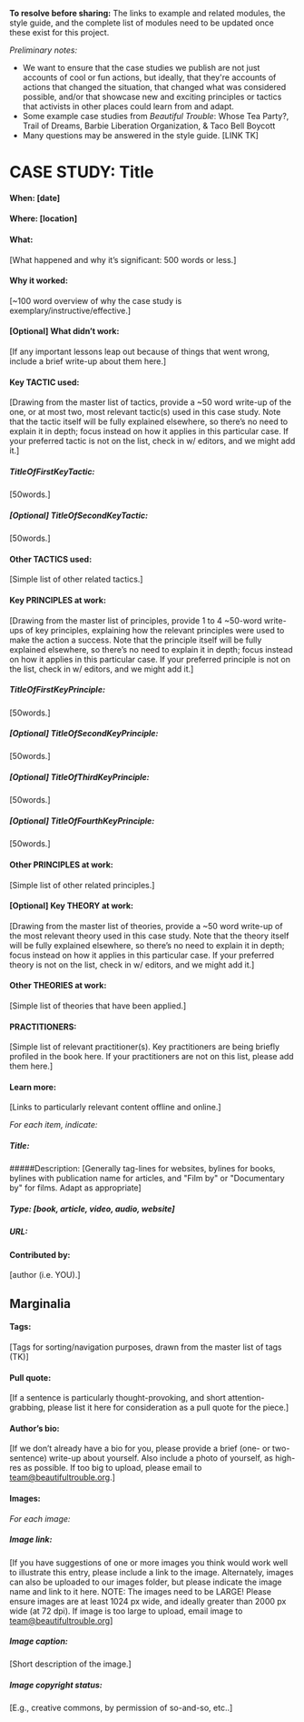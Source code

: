 **To resolve before sharing:**
The links to example and related modules, the style guide, and the complete list of modules need to be updated once these exist for this project.

_Preliminary notes:_
* We want to ensure that the case studies we publish are not just accounts of cool or fun actions, but ideally, that they're accounts of actions that changed the situation, that changed what was considered possible, and/or that showcase new and exciting principles or tactics that activists in other places could learn from and adapt.
* Some example case studies from *Beautiful Trouble*: Whose Tea Party?, Trail of Dreams, Barbie Liberation Organization, & Taco Bell Boycott
* Many questions may be answered in the style guide. [LINK TK]

# CASE STUDY: Title

#### When: [date]

#### Where: [location]

#### What:  
[What happened and why it’s significant: 500 words or less.]

#### Why it worked: 
[~100 word overview of why the case study is exemplary/instructive/effective.]

#### [Optional] What didn’t work: 
[If any important lessons leap out because of things that went wrong, include a brief write-up about them here.]

#### Key TACTIC used: 
[Drawing from the master list of tactics, provide a ~50 word write-up of the one, or at most two, most relevant tactic(s) used in this case study. Note that the tactic itself will be fully explained elsewhere, so there’s no need to explain it in depth; focus instead on how it applies in this particular case. If your preferred tactic is not on the list, check in w/ editors, and we might add it.]

##### TitleOfFirstKeyTactic: 
[50words.]

##### [Optional] TitleOfSecondKeyTactic: 
[50words.]

#### Other TACTICS used: 
[Simple list of other related tactics.]
 
#### Key PRINCIPLES at work: 
[Drawing from the master list of principles, provide 1 to 4 ~50-word write-ups of key principles, explaining how the relevant principles were used to make the action a success. Note that the principle itself will be fully explained elsewhere, so there’s no need to explain it in depth; focus instead on how it applies in this particular case. If your preferred principle is not on the list, check in w/ editors, and we might add it.] 

##### TitleOfFirstKeyPrinciple: 
[50words.]

##### [Optional] TitleOfSecondKeyPrinciple: 
[50words.]

##### [Optional] TitleOfThirdKeyPrinciple: 
[50words.]

##### [Optional] TitleOfFourthKeyPrinciple: 
[50words.]

#### Other PRINCIPLES at work: 
[Simple list of other related principles.]

#### [Optional] Key THEORY at work: 
[Drawing from the master list of theories, provide a ~50 word write-up of the most relevant theory used in this case study. Note that the theory itself will be fully explained elsewhere, so there’s no need to explain it in depth; focus instead on how it applies in this particular case. If your preferred theory is not on the list, check in w/ editors, and we might add it.]

#### Other THEORIES at work: 
[Simple list of theories that have been applied.]

#### PRACTITIONERS: 
[Simple list of relevant practitioner(s). Key practitioners are being briefly profiled in the book here. If your practitioners are not on this list, please add them here.]
 
#### Learn more: 
[Links to particularly relevant content offline and online.]

_For each item, indicate:_
##### Title: 
#####Description: [Generally tag-lines for websites, bylines for books, bylines with publication name for articles, and "Film by" or "Documentary by" for films. Adapt as appropriate]
##### Type: [book, article, video, audio, website]
##### URL:


#### Contributed by: 
[author (i.e. YOU).]


## Marginalia

#### Tags:  
[Tags for sorting/navigation purposes, drawn from the master list of tags (TK)]

#### Pull quote: 
[If a sentence is particularly thought-provoking, and short attention-grabbing, please list it here for consideration as a pull quote for the piece.]

#### Author’s bio: 
[If we don’t already have a bio for you, please provide a brief (one- or two-sentence) write-up about yourself. Also include a photo of yourself, as high-res as possible. If too big to upload, please email to team@beautifultrouble.org.]

#### Images: 
_For each image:_
##### Image link: 
[If you have suggestions of one or more images you think would work well to illustrate this entry, please include a link to the image. Alternately, images can also be uploaded to our images folder, but please indicate the image name and link to it here. NOTE: The images need to be LARGE! Please ensure images are at least 1024 px wide, and ideally greater than 2000 px wide (at 72 dpi). If image is too large to upload, email image to team@beautifultrouble.org] 

##### Image caption: 
[Short description of the image.]

##### Image copyright status: 
[E.g., creative commons, by permission of so-and-so, etc..]

